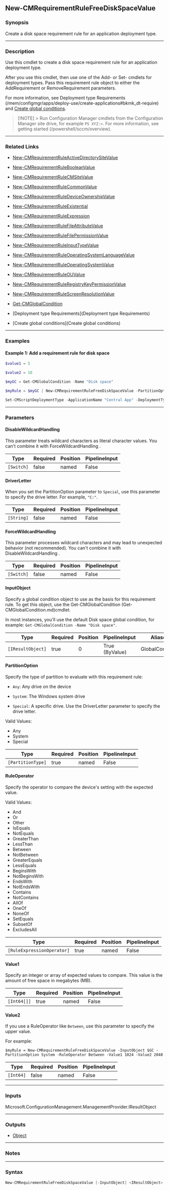 New-CMRequirementRuleFreeDiskSpaceValue
---------------------------------------




### Synopsis
Create a disk space requirement rule for an application deployment type.



---


### Description

Use this cmdlet to create a disk space requirement rule for an application deployment type.



After you use this cmdlet, then use one of the Add- or Set- cmdlets for deployment types. Pass this requirement rule object to either the AddRequirement or RemoveRequirement parameters.



For more information, see Deployment type Requirements (/mem/configmgr/apps/deploy-use/create-applications#bkmk_dt-require) and [Create global conditions](/mem/configmgr/apps/deploy-use/create-global-conditions).



> [!NOTE] > Run Configuration Manager cmdlets from the Configuration Manager site drive, for example `PS XYZ:>`. For more information, see getting started (/powershell/sccm/overview).



---


### Related Links
* [New-CMRequirementRuleActiveDirectorySiteValue](New-CMRequirementRuleActiveDirectorySiteValue)



* [New-CMRequirementRuleBooleanValue](New-CMRequirementRuleBooleanValue)



* [New-CMRequirementRuleCMSiteValue](New-CMRequirementRuleCMSiteValue)



* [New-CMRequirementRuleCommonValue](New-CMRequirementRuleCommonValue)



* [New-CMRequirementRuleDeviceOwnershipValue](New-CMRequirementRuleDeviceOwnershipValue)



* [New-CMRequirementRuleExistential](New-CMRequirementRuleExistential)



* [New-CMRequirementRuleExpression](New-CMRequirementRuleExpression)



* [New-CMRequirementRuleFileAttributeValue](New-CMRequirementRuleFileAttributeValue)



* [New-CMRequirementRuleFilePermissionValue](New-CMRequirementRuleFilePermissionValue)



* [New-CMRequirementRuleInputTypeValue](New-CMRequirementRuleInputTypeValue)



* [New-CMRequirementRuleOperatingSystemLanguageValue](New-CMRequirementRuleOperatingSystemLanguageValue)



* [New-CMRequirementRuleOperatingSystemValue](New-CMRequirementRuleOperatingSystemValue)



* [New-CMRequirementRuleOUValue](New-CMRequirementRuleOUValue)



* [New-CMRequirementRuleRegistryKeyPermissionValue](New-CMRequirementRuleRegistryKeyPermissionValue)



* [New-CMRequirementRuleScreenResolutionValue](New-CMRequirementRuleScreenResolutionValue)



* [Get-CMGlobalCondition](Get-CMGlobalCondition)



* [Deployment type Requirements](Deployment type Requirements)



* [Create global conditions](Create global conditions)





---


### Examples
#### Example 1: Add a requirement rule for disk space
```PowerShell
$value1 = 5

$value2 = 10

$myGC = Get-CMGlobalCondition -Name "Disk space"

$myRule = $myGC | New-CMRequirementRuleFreeDiskSpaceValue -PartitionOption Special -RuleOperator Between -Value1 $value1 -Value2 $value2 -DriverLetter "E:"

Set-CMScriptDeploymentType -ApplicationName "Central App" -DeploymentTypeName "Install" -AddRequirement $myRule
```



---


### Parameters
#### **DisableWildcardHandling**

This parameter treats wildcard characters as literal character values. You can't combine it with ForceWildcardHandling .






|Type      |Required|Position|PipelineInput|
|----------|--------|--------|-------------|
|`[Switch]`|false   |named   |False        |



#### **DriverLetter**

When you set the PartitionOption parameter to `Special`, use this parameter to specify the drive letter. For example, `"C:"`.






|Type      |Required|Position|PipelineInput|
|----------|--------|--------|-------------|
|`[String]`|false   |named   |False        |



#### **ForceWildcardHandling**

This parameter processes wildcard characters and may lead to unexpected behavior (not recommended). You can't combine it with DisableWildcardHandling .






|Type      |Required|Position|PipelineInput|
|----------|--------|--------|-------------|
|`[Switch]`|false   |named   |False        |



#### **InputObject**

Specify a global condition object to use as the basis for this requirement rule. To get this object, use the Get-CMGlobalCondition (Get-CMGlobalCondition.md)cmdlet.


In most instances, you'll use the default Disk space global condition, for example: `Get-CMGlobalCondition -Name "Disk space"`.






|Type             |Required|Position|PipelineInput |Aliases        |
|-----------------|--------|--------|--------------|---------------|
|`[IResultObject]`|true    |0       |True (ByValue)|GlobalCondition|



#### **PartitionOption**

Specify the type of partition to evaluate with this requirement rule:


* `Any`: Any drive on the device


* `System`: The Windows system drive


* `Special`: A specific drive. Use the DriverLetter parameter to specify the drive letter.



Valid Values:

* Any
* System
* Special






|Type             |Required|Position|PipelineInput|
|-----------------|--------|--------|-------------|
|`[PartitionType]`|true    |named   |False        |



#### **RuleOperator**

Specify the operator to compare the device's setting with the expected value.



Valid Values:

* And
* Or
* Other
* IsEquals
* NotEquals
* GreaterThan
* LessThan
* Between
* NotBetween
* GreaterEquals
* LessEquals
* BeginsWith
* NotBeginsWith
* EndsWith
* NotEndsWith
* Contains
* NotContains
* AllOf
* OneOf
* NoneOf
* SetEquals
* SubsetOf
* ExcludesAll






|Type                      |Required|Position|PipelineInput|
|--------------------------|--------|--------|-------------|
|`[RuleExpressionOperator]`|true    |named   |False        |



#### **Value1**

Specify an integer or array of expected values to compare. This value is the amount of free space in megabytes (MB).






|Type       |Required|Position|PipelineInput|
|-----------|--------|--------|-------------|
|`[Int64[]]`|true    |named   |False        |



#### **Value2**

If you use a RuleOperator like `Between`, use this parameter to specify the upper value.


For example:


`$myRule = New-CMRequirementRuleFreeDiskSpaceValue -InputObject $GC -PartitionOption System -RuleOperator Between -Value1 1024 -Value2 2048`






|Type     |Required|Position|PipelineInput|
|---------|--------|--------|-------------|
|`[Int64]`|false   |named   |False        |





---


### Inputs
Microsoft.ConfigurationManagement.ManagementProvider.IResultObject





---


### Outputs
* [Object](https://learn.microsoft.com/en-us/dotnet/api/System.Object)






---


### Notes




---


### Syntax
```PowerShell
New-CMRequirementRuleFreeDiskSpaceValue [-InputObject] <IResultObject> [-DisableWildcardHandling] [-DriverLetter <String>] [-ForceWildcardHandling] -PartitionOption {Any | System | Special} -RuleOperator {IsEquals | NotEquals | GreaterThan | GreaterEquals | LessThan | LessEquals | Between} -Value1 <Int64[]> [-Value2 <Int64>] [<CommonParameters>]
```
